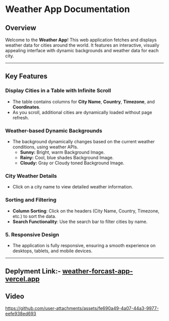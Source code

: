 # Weather App Documentation

## Overview

Welcome to the **Weather App**! This web application fetches and displays weather data for cities around the world. It features an interactive, visually appealing interface with dynamic backgrounds and weather data for each city.

---

## Key Features

### Display Cities in a Table with Infinite Scroll
- The table contains columns for **City Name**, **Country**, **Timezone**, and **Coordinates**.
- As you scroll, additional cities are dynamically loaded without page refresh.

### Weather-based Dynamic Backgrounds
- The background dynamically changes based on the current weather conditions, using weather APIs.
  - **Sunny:** Bright, warm Background Image.
  - **Rainy:** Cool, blue shades Background Image.
  - **Cloudy:** Gray or Cloudy toned Background Image.
 
### City Weather Details
- Click on a city name to view detailed weather information.
  
### Sorting and Filtering
- **Column Sorting**: Click on the headers (City Name, Country, Timezone, etc.) to sort the data.
- **Search Functionality**: Use the search bar to filter cities by name.

### 5. Responsive Design
- The application is fully responsive, ensuring a smooth experience on desktops, tablets, and mobile devices.

---

## Deplyment Link:- [weather-forcast-app-vercel.app](https://weather-forecast-web-application-dhiraj.vercel.app/)

## Video 


https://github.com/user-attachments/assets/fe690a49-4a07-44a3-9977-eefe938ed693


